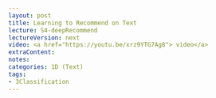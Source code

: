 ```yaml
---
layout: post
title: Learning to Recommend on Text 
lecture: S4-deepRecommend 
lectureVersion: next
video: <a href="https://youtu.be/xrz9YTG7Ag8"> video</a> 
extraContent:   
notes: 
categories: 1D (Text)
tags:
- 3Classification
---
```

